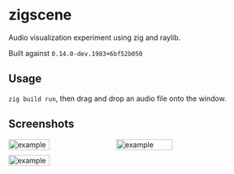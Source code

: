 # zigscene

Audio visualization experiment using zig and raylib.

Built against `0.14.0-dev.1983+6bf52b050
`

## Usage


`zig build run`, then drag and drop an audio file onto the window.

## Screenshots

<div style="display: flex; flex-wrap: wrap; gap: 10px;">
    <img src="https://github.com/user-attachments/assets/c87094ec-866d-4cd1-ad56-1fe32f4a6de0" alt="example" style="width: 40%;"/>
    <img src="https://github.com/user-attachments/assets/c61581d6-0686-4786-9f4f-2cdd4cfb98dc" alt="example" style="width: 47%;"/>
    <img src="https://github.com/user-attachments/assets/125bb810-4936-4b71-9610-727efa382211" alt="example" style="width: 40%;"/>
</div>

